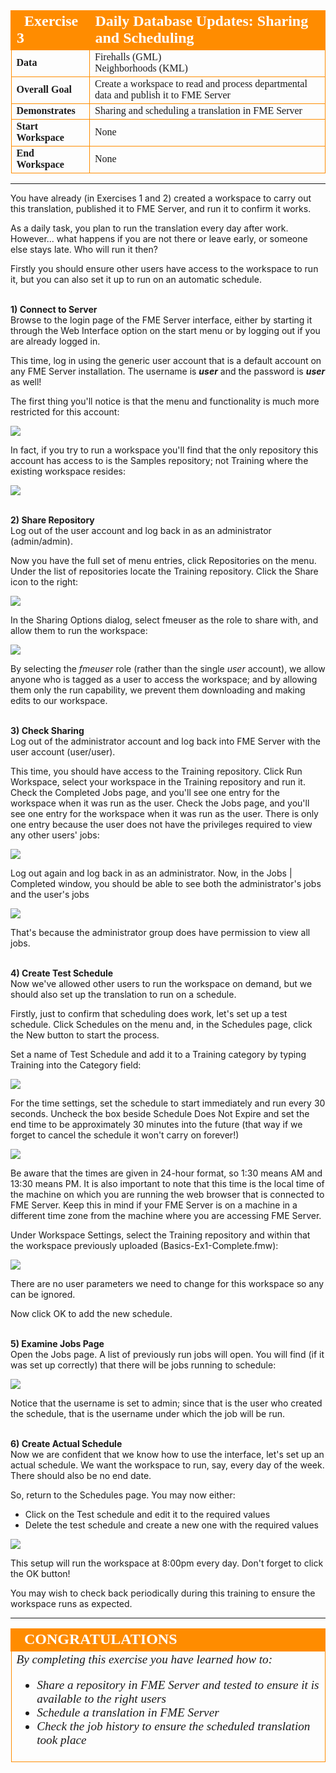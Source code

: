 <!--Exercise Section-->

<table style="border-spacing: 0px;border-collapse: collapse;font-family:serif">
<tr>
<td width=25% style="vertical-align:middle;background-color:darkorange;border: 2px solid darkorange">
<i class="fa fa-cogs fa-lg fa-pull-left fa-fw" style="color:white;padding-right: 12px;vertical-align:text-top"></i>
<span style="color:white;font-size:x-large;font-weight: bold">Exercise 3</span>
</td>
<td style="border: 2px solid darkorange;background-color:darkorange;color:white">
<span style="color:white;font-size:x-large;font-weight: bold">Daily Database Updates: Sharing and Scheduling</span>
</td>
</tr>

<tr>
<td style="border: 1px solid darkorange; font-weight: bold">Data</td>
<td style="border: 1px solid darkorange">Firehalls (GML)<br>Neighborhoods (KML)</td>
</tr>

<tr>
<td style="border: 1px solid darkorange; font-weight: bold">Overall Goal</td>
<td style="border: 1px solid darkorange">Create a workspace to read and process departmental data and publish it to FME Server</td>
</tr>

<tr>
<td style="border: 1px solid darkorange; font-weight: bold">Demonstrates</td>
<td style="border: 1px solid darkorange">Sharing and scheduling a translation in FME Server</td>
</tr>

<tr>
<td style="border: 1px solid darkorange; font-weight: bold">Start Workspace</td>
<td style="border: 1px solid darkorange">None</td>
</tr>

<tr>
<td style="border: 1px solid darkorange; font-weight: bold">End Workspace</td>
<td style="border: 1px solid darkorange">None</td>
</tr>

</table>

---

You have already (in Exercises 1 and 2) created a workspace to carry out this translation, published it to FME Server, and run it to confirm it works.

As a daily task, you plan to run the translation every day after work. However... what happens if you are not there or leave early, or someone else stays late. Who will run it then?

Firstly you should ensure other users have access to the workspace to run it, but you can also set it up to run on an automatic schedule.


<br>**1) Connect to Server**
<br>Browse to the login page of the FME Server interface, either by starting it through the Web Interface option on the start menu or by logging out if you are already logged in.

This time, log in using the generic user account that is a default account on any FME Server installation. The username is ***user*** and the password is ***user*** as well!

The first thing you'll notice is that the menu and functionality is much more restricted for this account:

![](./Images/Img1.227.Ex3.UserMenu.png)

In fact, if you try to run a workspace you'll find that the only repository this account has access to is the Samples repository; not Training where the existing workspace resides:

![](./Images/Img1.228.Ex3.UserRepository.png)

<br>**2) Share Repository**
<br>Log out of the user account and log back in as an administrator (admin/admin).

Now you have the full set of menu entries, click Repositories on the menu. Under the list of repositories locate the Training repository. Click the Share icon to the right:

![](./Images/Img1.229.Ex3.ShareButton.png)

In the Sharing Options dialog, select fmeuser as the role to share with, and allow them to run the workspace:

![](./Images/Img1.230.Ex3.ShareDialog.png)

By selecting the *fmeuser* role (rather than the single *user* account), we allow anyone who is tagged as a user to access the workspace; and by allowing them only the run capability, we prevent them downloading and making edits to our workspace.


<br>**3) Check Sharing**
<br>Log out of the administrator account and log back into FME Server with the user account (user/user).

This time, you should have access to the Training repository. Click Run Workspace, select your workspace in the Training repository and run it.  Check the Completed Jobs page, and you'll see one entry for the workspace when it was run as the user. Check the Jobs page, and you'll see one entry for the workspace when it was run as the user. There is only one entry because the user does not have the privileges required to view any other users' jobs:

![](./Images/Img1.231.Ex3.CompletedJobUser.png)


Log out again and log back in as an administrator. Now, in the Jobs | Completed window, you should be able to see both the administrator's jobs and the user's jobs

![](./Images/Img1.232.Ex3.MultiUserJobsList.png)

That's because the administrator group does have permission to view all jobs.


<br>**4) Create Test Schedule**
<br>Now we've allowed other users to run the workspace on demand, but we should also set up the translation to run on a schedule.

Firstly, just to confirm that scheduling does work, let's set up a test schedule. Click Schedules on the menu and, in the Schedules page, click the New button to start the process.

Set a name of Test Schedule and add it to a Training category by typing Training into the Category field:

![](./Images/Img1.233.Ex3.NewScheduleAndCategory.png)

For the time settings, set the schedule to start immediately and run every 30 seconds. Uncheck the box beside Schedule Does Not Expire and set the end time to be approximately 30 minutes into the future (that way if we forget to cancel the schedule it won't carry on forever!)

![](./Images/Img1.234.Ex3.NewScheduleSetSchedule.png)

Be aware that the times are given in 24-hour format, so 1:30 means AM and 13:30 means PM. It is also important to note that this time is the local time of the machine on which you are running the web browser that is connected to FME Server. Keep this in mind if your FME Server is on a machine in a different time zone from the machine where you are accessing FME Server.

Under Workspace Settings, select the Training repository and within that the workspace previously uploaded (Basics-Ex1-Complete.fmw):

![](./Images/Img1.235.Ex3.NewScheduleWorkspace.png)

There are no user parameters we need to change for this workspace so any can be ignored.

Now click OK to add the new schedule.


<br>**5) Examine Jobs Page**
<br>Open the Jobs page. A list of previously run jobs will open. You will find (if it was set up correctly) that there will be jobs running to schedule:

![](./Images/Img1.236.Ex3.NewScheduleJobs.png)

Notice that the username is set to admin; since that is the user who created the schedule, that is the username under which the job will be run.


<br>**6) Create Actual Schedule**
<br>Now we are confident that we know how to use the interface, let's set up an actual schedule. We want the workspace to run, say, every day of the week. There should also be no end date.

So, return to the Schedules page. You may now either:

- Click on the Test schedule and edit it to the required values
- Delete the test schedule and create a new one with the required values

![](./Images/Img1.237.Ex3.UpdatedSchedule.png)

This setup will run the workspace at 8:00pm every day. Don't forget to click the OK button!

You may wish to check back periodically during this training to ensure the workspace runs as expected.

---

<!--Exercise Congratulations Section-->

<table style="border-spacing: 0px">
<tr>
<td style="vertical-align:middle;background-color:darkorange;border: 2px solid darkorange">
<i class="fa fa-thumbs-o-up fa-lg fa-pull-left fa-fw" style="color:white;padding-right: 12px;vertical-align:text-top"></i>
<span style="color:white;font-size:x-large;font-weight: bold;font-family:serif">CONGRATULATIONS</span>
</td>
</tr>

<tr>
<td style="border: 1px solid darkorange">
<span style="font-family:serif; font-style:italic; font-size:larger">
By completing this exercise you have learned how to:
<br>
<ul><li>Share a repository in FME Server and tested to ensure it is available to the right users</li>
<li>Schedule a translation in FME Server</li>
<li>Check the job history to ensure the scheduled translation took place</li></ul>
</span>
</td>
</tr>
</table>
